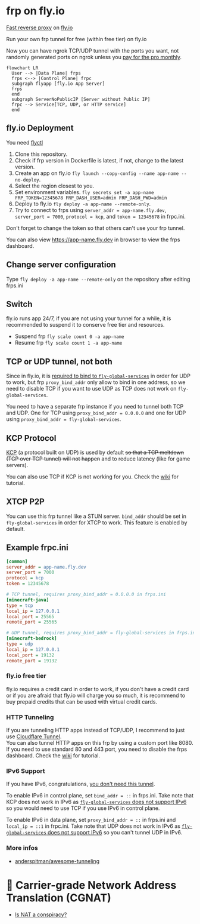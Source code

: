 # frp on fly.io
[Fast reverse proxy](https://github.com/fatedier/frp) on [fly.io](https://fly.io)

Run your own frp tunnel for free (within free tier) on fly.io

Now you can have ngrok TCP/UDP tunnel with the ports you want, not randomly generated ports on ngrok unless you [pay for the pro monthly](https://ngrok.com/pricing).

```mermaid
flowchart LR
  User --> |Data Plane| frps
  frps <--> |Control Plane| frpc
  subgraph flyapp [fly.io App Server]
  frps
  end
  subgraph ServerNoPublicIP [Server without Public IP]
  frpc --> Service[TCP, UDP, or HTTP service]
  end
```

## fly.io Deployment
You need [flyctl](https://github.com/superfly/flyctl)

1. Clone this repository.
2. Check if frp version in Dockerfile is latest, if not, change to the latest version.
3. Create an app on fly.io `fly launch --copy-config --name app-name --no-deploy`.
4. Select the region closest to you.
5. Set environment variables. `fly secrets set -a app-name FRP_TOKEN=12345678 FRP_DASH_USER=admin FRP_DASH_PWD=admin`
6. Deploy to fly.io `fly deploy -a app-name --remote-only`.
7. Try to connect to frps using `server_addr = app-name.fly.dev`, `server_port = 7000`, `protocol = kcp`, and `token = 12345678` in frpc.ini.

Don't forget to change the token so that others can't use your frp tunnel.

You can also view https://app-name.fly.dev in browser to view the frps dashboard.

## Change server configuration
Type `fly deploy -a app-name --remote-only` on the repository after editing frps.ini

## Switch
fly.io runs app 24/7, if you are not using your tunnel for a while, it is recommended to suspend it to conserve free tier and resources.

* Suspend frp `fly scale count 0 -a app-name`
* Resume frp `fly scale count 1 -a app-name`

## TCP or UDP tunnel, not both
Since in fly.io, it is [required to bind to `fly-global-services`](https://fly.io/docs/app-guides/udp-and-tcp/#the-fly-global-services-address) in order for UDP to work, but frp `proxy_bind_addr` only allow to bind in one address, so we need to disable TCP if you want to use UDP as TCP does not work on `fly-global-services`.

You need to have a separate frp instance if you need to tunnel both TCP and UDP. One for TCP using `proxy_bind_addr = 0.0.0.0` and one for UDP using `proxy_bind_addr = fly-global-services`.

## KCP Protocol
[KCP](https://github.com/skywind3000/kcp/blob/master/README.en.md) (a protocol built on UDP) is used by default ~~so that a TCP meltdown (TCP over TCP tunnel) will not happen~~ and to reduce latency (like for game servers).

You can also use TCP if KCP is not working for you. Check the [wiki](https://github.com/AnimMouse/frp-flyapp/wiki/Use-TCP-in-control-plane) for tutorial.

## XTCP P2P
You can use this frp tunnel like a STUN server. `bind_addr` should be set in `fly-global-services` in order for XTCP to work. This feature is enabled by default.

## Example frpc.ini
```ini
[common]
server_addr = app-name.fly.dev
server_port = 7000
protocol = kcp
token = 12345678

# TCP tunnel, requires proxy_bind_addr = 0.0.0.0 in frps.ini
[minecraft-java]
type = tcp
local_ip = 127.0.0.1
local_port = 25565
remote_port = 25565

# UDP tunnel, requires proxy_bind_addr = fly-global-services in frps.ini
[minecraft-bedrock]
type = udp
local_ip = 127.0.0.1
local_port = 19132
remote_port = 19132
```

### fly.io free tier
fly.io requires a credit card in order to work, if you don't have a credit card or if you are afraid that fly.io will charge you so much, it is recommend to buy prepaid credits that can be used with virtual credit cards.

### HTTP Tunneling
If you are tunneling HTTP apps instead of TCP/UDP, I recommend to just use [Cloudflare Tunnel](https://www.cloudflare.com/products/tunnel/).\
You can also tunnel HTTP apps on this frp by using a custom port like 8080.\
If you need to use standard 80 and 443 port, you need to disable the frps dashboard. Check the [wiki](https://github.com/AnimMouse/frp-flyapp/wiki/HTTP-Tunneling) for tutorial.

### IPv6 Support
If you have IPv6, congratulations, [you don't need this tunnel](https://www.reddit.com/r/networkingmemes/comments/sif407/imagine_network_engineers_time_gone_into/).

To enable IPv6 in control plane, set `bind_addr = ::` in frps.ini. Take note that KCP does not work in IPv6 as [`fly-global-services` does not support IPv6] so you would need to use TCP if you use IPv6 in control plane.

To enable IPv6 in data plane, set `proxy_bind_addr = ::` in frps.ini and `local_ip = ::1` in frpc.ini. Take note that UDP does not work in IPv6 as [`fly-global-services` does not support IPv6] so you can't tunnel UDP in IPv6.

[`fly-global-services` does not support IPv6]: https://fly.io/docs/app-guides/udp-and-tcp/#udp-won-t-work-over-ipv6

### More infos
* [anderspitman/awesome-tunneling](https://github.com/anderspitman/awesome-tunneling)

# 🖕 Carrier-grade Network Address Translation (CGNAT)
* [Is NAT a conspiracy?](https://chatgptwith.me/posts/is-nat-a-conspiracy/)